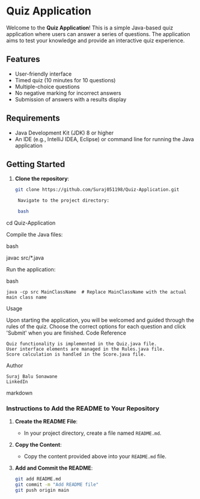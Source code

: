 # Quiz Application

Welcome to the **Quiz Application**! This is a simple Java-based quiz application where users can answer a series of questions. The application aims to test your knowledge and provide an interactive quiz experience.

## Features

- User-friendly interface
- Timed quiz (10 minutes for 10 questions)
- Multiple-choice questions
- No negative marking for incorrect answers
- Submission of answers with a results display

## Requirements

- Java Development Kit (JDK) 8 or higher
- An IDE (e.g., IntelliJ IDEA, Eclipse) or command line for running the Java application

## Getting Started

1. **Clone the repository**:
   ```bash
   git clone https://github.com/Suraj051198/Quiz-Application.git

    Navigate to the project directory:

    bash

cd Quiz-Application

Compile the Java files:

bash

javac src/*.java

Run the application:

bash

    java -cp src MainClassName  # Replace MainClassName with the actual main class name

Usage

Upon starting the application, you will be welcomed and guided through the rules of the quiz. Choose the correct options for each question and click 'Submit' when you are finished.
Code Reference

    Quiz functionality is implemented in the Quiz.java file.
    User interface elements are managed in the Rules.java file.
    Score calculation is handled in the Score.java file.

Author

    Suraj Balu Sonawane
    LinkedIn

markdown


### Instructions to Add the README to Your Repository

1. **Create the README File**:
   - In your project directory, create a file named `README.md`.

2. **Copy the Content**:
   - Copy the content provided above into your `README.md` file.

3. **Add and Commit the README**:
   ```bash
   git add README.md
   git commit -m "Add README file"
   git push origin main
